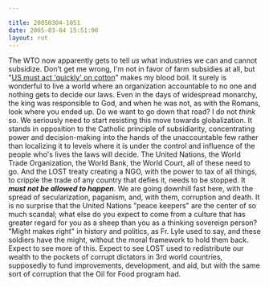 ```yaml
---

title: 20050304-1051
date: 2005-03-04 15:51:00
layout: rut
---
```


<p> The WTO now apparently gets to tell <em>us</em> what
industries we can and cannot subsidize.  Don't get me
wrong, I'm not in favor of farm subsidies at all, but "<a href="http://news.bbc.co.uk/2/hi/business/4317235.stm">US must act
'quickly' on cotton</a>" makes my blood boil.  It surely is wonderful
to live a world where an organization accountable to no one and
nothing gets to decide our laws.  Even in the days of widespread
monarchy, the king was responsible to God, and when he was not,
as with the Romans, look where you ended up.  Do we want to go down
that road? I do not <em>think</em> so.  We seriously need to start
resisting this move towards globalization.  It stands in opposition
to the Catholic principle of subsidiarity, concentrating power and
decision-making into the hands of the unaccountable few rather than
localizing it to levels where it is under the control and influence
of the people who's lives the laws will decide.  The United Nations,
the World Trade Organization, the World Bank, the World Court, all
of these need to go.  And the LOST treaty creating a NGO, with the
power to tax of all things, to cripple the trade of any country that
defies it, needs to be stopped.  It <strong><em>must not be allowed
to happen</em></strong>.  We are going downhill fast here, with
the spread of secularization, paganism, and, with them, corruption
and death.  It is no surprise that the United Nations "peace keepers"
are the center of so much scandal; what else do you expect to come
from a culture that has greater regard for you as a sheep than you
as a thinking sovereign person?  "Might makes right" in history and
politics, as Fr. Lyle used to say, and these soldiers have the might,
without the moral framework to hold them back.  Expect to see more
of this.  Expect to see LOST used to redistribute our wealth to the
pockets of corrupt dictators in 3rd world countries, supposedly to
fund improvements, development, and aid, but with the same sort of
corruption that the Oil for Food program had.</p>

